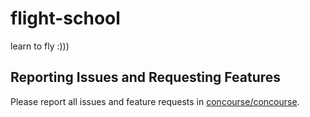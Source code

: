 # flight-school
learn to fly :)))

## Reporting Issues and Requesting Features

Please report all issues and feature requests in [concourse/concourse](https://github.com/concourse/concourse/issues).
